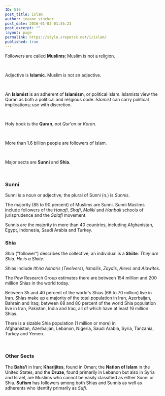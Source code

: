 ```yaml
---
ID: 519
post_title: Islam
author: joanne_stocker
post_date: 2016-01-03 01:55:23
post_excerpt: ""
layout: page
permalink: https://style.srepetsk.net/i/islam/
published: true
---
```

Followers are called <strong>Muslims</strong>; Muslim is not a religion.

&nbsp;

Adjective is <strong>Islamic</strong>. Muslim is not an adjective.

&nbsp;

An <strong>Islamist</strong> is an adherent of <strong>Islamism</strong>, or political Islam. Islamists view the Quran as both a political and religious code. <em>Islamist</em> can carry political implications; use with discretion.

&nbsp;

Holy book is the <strong>Quran</strong>, not <em>Qur'an</em> or <em>Koran</em>.

&nbsp;

More than 1.6 billion people are followers of Islam.

&nbsp;

Major sects are <strong>Sunni</strong> and <strong>Shia</strong>.

&nbsp;
<h3>Sunni</h3>
Sunni is a noun or adjective; the plural of Sunni (n.) is <em>Sunnis</em>.

The majority (85 to 90 percent) of Muslims are Sunni. Sunni Muslims include followers of the <em>Hanafi</em>, <em>Shafi</em>, <em>Maliki</em> and <em>Hanbali</em> schools of jurisprudence and the <em>Salafi</em> movement.

Sunnis are the majority in more than 40 countries, including Afghanistan, Egypt, Indonesia, Saudi Arabia and Turkey.
<h3>Shia</h3>
<em>Shia</em> ("follower") describes the collective; an individual is a <strong>Shiite</strong>:<em> </em><em>They are Shia. He is a Shiite.</em>

Shias include <em>Ithna Asharis</em> (<em>Twelvers</em>), <em>Ismailis</em>, <em>Zaydis</em>, <em>Alevis</em> and <em>Alawites</em>.

The Pew Research Group estimates there are between 154 million and 200 million Shias in the world today.

Between 35 and 40 percent of the world's Shias (66 to 70 million) live in Iran. Shias make up a majority of the total population in Iran, Azerbaijan, Bahrain and Iraq; between 68 and 80 percent of the world Shia population live in Iran, Pakistan, India and Iraq, all of which have at least 16 million Shias.

There is a sizable Shia population (1 million or more) in Afghanistan, Azerbaijan, Lebanon, Nigeria, Saudi Arabia, Syria, Tanzania, Turkey and Yemen.

&nbsp;
<h3>Other Sects</h3>
The <strong>Baha'i </strong>in Iran; <strong>Kharijites</strong>, found in Oman; the <strong>Nation of Islam</strong> in the United States; and the <strong>Druze</strong>, found primarily in Lebanon but also in Syria and Israel, are Muslims who cannot be easily classified as either Sunni or Shia. <strong>Sufism</strong> has followers among both Shias and Sunnis as well as adherents who identify primarily as <em>Sufi</em>.